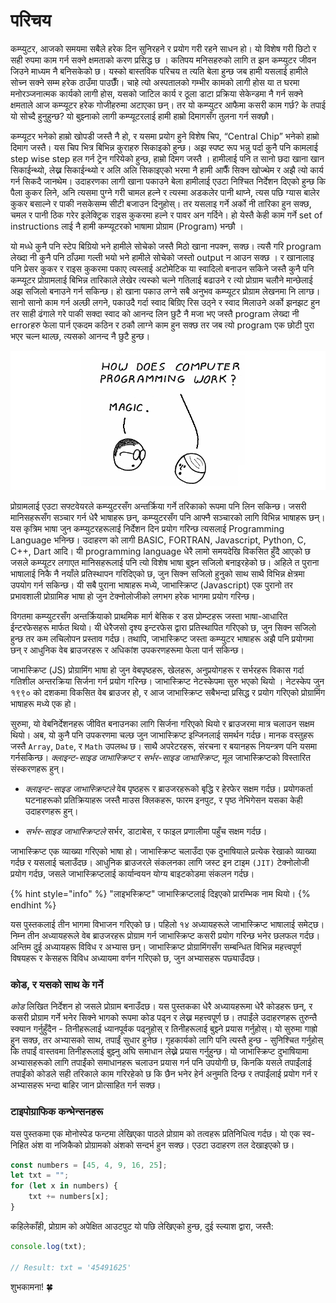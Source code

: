 # परिचय

कम्प्युटर, आजको समयमा सबैले हरेक दिन सुनिरहने र प्रयोग गरी रहने साधन हो। यो विशेष गरी छिटो र सही रुपमा काम गर्न सक्ने क्षमताको करण प्रसिद्ध छ । कतिपय मनिसहरुको लागि त झन कम्प्युटर जीवन जिउने माध्यम नै बनिसकेको छ। यस्को बास्तविक परिचय त त्यति बेला हुन्छ जब हामी यसलाई हामीले सोच्न सक्ने सम्म हरेक ठाउँमा पाउछाैँ। चाहे त्यो अस्पतालको गम्भीर कामको लागी होस या त घरमा मनोरञ्जनात्मक कार्यको लागी होस, यसको जाटिल कार्य र ठूला डाटा प्रक्रिया सेकेन्डमा नै गर्न सक्ने क्षमताले आज कम्प्यूटर हरेक गोजीहरुमा अटाएका छन्। तर यो कम्प्युटर आफैमा कसरी काम गर्छ? के तपाई यो सोच्दै हुनुहुन्छ? यो बुझ्नाको लागी कम्प्यूटरलाई हामी हाम्रो दिमागसँग तुलना गर्न सक्छौ।

कम्प्यूटर भनेको हाम्रो खोपडी जस्तै नै हो, र यसमा प्रयोग हुने विशेष चिप, “Central Chip” भनेको हाम्रो दिमाग जस्तै। यस चिप भित्र बिभिन्न कुराहरु सिकाइको हुन्छ। अझ स्पष्ट रूप भन्नु पर्दा कुनै पनि कामलाई step wise step हल गर्न ट्रेन गरियेको हुन्छ, हाम्रो दिमग जस्तै । हामीलाई पनि त सानो छदा खाना खान सिकाईन्थ्यो, लेख्न सिकाईन्थ्यो र अलि अलि सिकाइएको भरमा नै हामी आफैँ सिक्न खोज्थेम र अझै त्यो कार्य गर्न सिकदै जानथेम। उदाहरणका लागी खाना पकाउने बेला हामीलाई एउटा निश्चित निर्देशन दिएको हुन्छ कि पैला कुकर लिने, अनि त्यसमा पुग्ने गरी चामल हल्ने र त्यस्मा अडकलेर पानी थाप्ने, त्यस पछि ग्यास बालेर कुकर बसाल्ने र पाकी नसकेसम्म सीटी बजाउन दिनुहोस्। तर यसलाइ गर्ने अर्को नी तारिका हुन सक्छ, चमल र पानी ठिक गरेर इलेक्ट्रिक राइस कुकरमा हल्ने र पावर अन गर्दिने। हो येस्तै केही काम गर्ने set of instructions लाई नै हामी कम्प्यूटरको भाषामा प्रोग्राम (Program) भन्छौ ।

यो मध्धे कुनै पनि स्टेप बिग्रियो भने हामीले सोचेको जस्तै मिठो खाना नपक्न, सक्छ। त्यसै गरि program लेख्दा नी कुनै पनि ठाँउमा गल्ती भयो भने हामीले सोचेको जस्तो output न आउन सक्छ । र खानालाइ पनि प्रेसर कुकर र राइस कुकरमा पकाए त्यस्लाई अटोमेटिक या स्वादिलो बनाउन सकिने जस्तै कुनै पनि कम्प्यूटर प्रोग्रामलाई बिभिन्न तारिकाले लेखेर त्यस्को चल्ने गतिलाई बढाउने र त्यो प्रोग्राम चलौने मान्छेलाई अझ सजिलो बनाउने गर्न सकिन्छ। हो खाना पकाउ लग्ने सबै अनुभव कम्प्यूटर प्रोग्राम लेखनमा नि लाग्छ। सानो सानो काम गर्न अल्छी  लगने, पकाउदै गर्दा स्वाद बिग्रिए रिस उठ्ने र स्वाद मिलाउने अर्को झनझट हुन तर साही ढंगाले गरे पाकी सक्दा स्वाद  को आनन्द लिन छुटै नै मजा भए जस्तै program लेख्दा नी errorहरु फेला पार्न एकदम कठिन र ठकौ लाग्ने काम हुन सक्छ तर जब त्यो program एक छोटी पुरा भएर चल्न थाल्छ, त्यसको आनन्द नै छुटै हुन्छ।

![Intro Page](../.gitbook/assets/intro.png)

प्रोग्रामलाई एउटा सफ्टवेयरले कम्प्युटरसँग अन्तर्क्रिया गर्ने तरिकाको रूपमा पनि लिन सकिन्छ। जसरी मानिसहरूसँग सञ्चार गर्न धेरै भाषाहरू छन्, कम्प्युटरसँग पनि आफ्नै सञ्चारको लागि विभिन्न भाषाहरू छन्। यस कृत्रिम भाषा जुन कम्प्युटरहरूलाई निर्देशन दिन प्रयोग गरिन्छ त्यसलाई  Programming Language भनिन्छ। उदाहरण को लागी BASIC, FORTRAN, Javascript, Python, C, C++, Dart आदि। यी programming language धेरै लामो समयदेखि विकसित हुँदै आएको छ जसले कम्प्यूटर लगाएत मानिसहरूलाई पनि त्यो विशेष भाषा बुझ्न सजिलो बनाइरहेको छ। अहिले त पुराना भाषालाई निकै नै नयाँले प्रतिस्थापन गरिदिएको छ, जुन सिक्न सजिलो हुनुको साथ साथै विभिन्न क्षेत्रमा उपयोग गर्न सकिन्छ। यी सबै पुराना भाषाहरू मध्ये, जाभास्क्रिप्ट (Javascript) एक पुरानो तर प्रभावशाली प्रोग्रामिङ भाषा हो जुन टेक्नोलोजीको लगभग हरेक भागमा प्रयोग गरिन्छ।

विगतमा कम्प्युटरसँग अन्तर्क्रियाको प्राथमिक मार्ग बेसिक र डस प्रोम्प्टहरू जस्ता भाषा-आधारित ईन्टरफेसहरू मार्फत थियो। यी धेरैजसो दृश्य इन्टरफेस द्वारा प्रतिस्थापित गरिएको छ, जुन सिक्न सजिलो हुन्छ तर कम लचिलोपन प्रस्ताव गर्दछ। तथापि, जाभास्क्रिप्ट जस्ता कम्प्युटर भाषाहरू अझै पनि प्रयोगमा छन् र आधुनिक वेब ब्राउजरहरू र अधिकांश उपकरणहरूमा फेला पार्न सकिन्छ।

जाभास्क्रिप्ट (JS) प्रोग्रामिंग भाषा हो जुन वेबपृष्ठहरू, खेलहरू, अनुप्रयोगहरू र सर्भरहरू विकास गर्दा गतिशील अन्तरक्रिया सिर्जना गर्न प्रयोग गरिन्छ। जाभास्क्रिप्ट नेटस्केपमा सुरु भएको थियो । नेटस्केप जुन १९९० को दशकमा विकसित वेब ब्राउजर हो, र आज जाभास्क्रिप्ट सबैभन्दा प्रसिद्ध र प्रयोग गरिएको प्रोग्रामिंग भाषाहरू मध्ये एक हो।

सुरुमा, यो वेबनिर्देशनहरू जीवित बनाउनका लागि सिर्जना गरिएको थियो र ब्राउजरमा मात्र चलाउन सक्षम थियो। अब, यो कुनै पनि उपकरणमा चल्छ जुन जाभास्क्रिप्ट इन्जिनलाई समर्थन गर्दछ। मानक वस्तुहरू जस्तै `Array`, `Date`, र `Math` उपलब्ध छ। साथै अपरेटरहरू, संरचना र बयानहरू नियन्त्रण पनि यसमा गर्नसकिन्छ। _क्लाइन्ट-साइड जाभास्क्रिप्ट_ र _सर्भर-साइड जाभास्क्रिप्ट_, मूल जाभास्क्रिप्टको विस्तारित संस्करणहरू हुन्।

- _क्लाइन्ट-साइड जाभास्क्रिप्टले_ वेब पृष्ठहरू र ब्राउजरहरूको बृद्धि र हेरफेर सक्षम गर्दछ। प्रयोगकर्ता घटनाहरूको प्रतिक्रियाहरू जस्तै माउस क्लिकहरू, फारम इनपुट, र पृष्ठ नेभिगेसन यसका केही उदाहरणहरू हुन्।

- _सर्भर-साइड जाभास्क्रिप्टले_ सर्भर, डाटाबेस, र फाइल प्रणालीमा पहुँच सक्षम गर्दछ।

जाभास्क्रिप्ट एक व्याख्या गरिएको भाषा हो। जाभास्क्रिप्ट चलाउँदा एक दुभाषियाले प्रत्येक रेखाको व्याख्या गर्दछ र यसलाई चलाउँदछ। आधुनिक ब्राउजरले संकलनका लागि जस्ट इन टाइम `(JIT)` टेक्नोलोजी प्रयोग गर्दछ, जसले जाभास्क्रिप्टलाई कार्यान्वयन योग्य बाइटकोडमा संकलन गर्दछ।

{% hint style="info" %}
"लाइभस्क्रिप्ट" जाभास्क्रिप्टलाई दिइएको प्रारम्भिक नाम थियो।
{% endhint %}

यस पुस्तकलाई तीन भागमा विभाजन गरिएको छ। पहिलो १४ अध्यायहरूले जाभास्क्रिप्ट भाषालाई समेट्छ। निम्न तीन अध्यायहरूले वेब ब्राउजरहरू प्रोग्राम गर्न जाभास्क्रिप्ट कसरी प्रयोग गरिन्छ भनेर छलफल गर्दछ। अन्तिम दुई अध्यायहरू विविध र अभ्यास छन्। जाभास्क्रिप्ट प्रोग्रामिंगसँग सम्बन्धित विभिन्न महत्त्वपूर्ण विषयहरू र केसहरू विविध अध्यायमा वर्णन गरिएको छ, जुन अभ्यासहरू पछ्याउँदछ।

### कोड, र यसको साथ के गर्ने

_कोड_ लिखित निर्देशन हो जसले प्रोग्राम बनाउँदछ। यस पुस्तकका धेरै अध्यायहरूमा धेरै कोडहरू छन्, र कसरी प्रोग्राम गर्ने भनेर सिक्ने भागको रूपमा कोड पढ्न र लेख्न महत्त्वपूर्ण छ। तपाईंले उदाहरणहरू तुरुन्तै स्क्यान गर्नुहुँदैन - तिनीहरूलाई ध्यानपूर्वक पढ्नुहोस् र तिनीहरूलाई बुझ्ने प्रयास गर्नुहोस्। यो सुरुमा गाह्रो हुन सक्छ, तर अभ्यासको साथ, तपाईं सुधार हुनेछ। गृहकार्यको लागि पनि त्यस्तै हुन्छ - सुनिश्चित गर्नुहोस् कि तपाईं वास्तवमा तिनीहरूलाई बुझ्नु अघि समाधान लेख्ने प्रयास गर्नुहुन्छ। यो जाभास्क्रिप्ट दुभाषियामा अभ्यासहरूको लागि तपाईंको समाधानहरू चलाउन प्रयास गर्न पनि उपयोगी छ, किनकि यसले तपाईंलाई तपाईंको कोडले सही तरिकाले काम गरिरहेको छ कि छैन भनेर हेर्न अनुमति दिन्छ र तपाईंलाई प्रयोग गर्न र अभ्यासहरू भन्दा बाहिर जान प्रोत्साहित गर्न सक्छ।

### टाइपोग्राफिक कन्भेन्सनहरू

यस पुस्तकमा एक मोनोस्पेड फन्टमा लेखिएका पाठले प्रोग्राम को तत्वहरू प्रतिनिधित्व गर्दछ। यो एक स्व-निहित अंश वा नजिकैको प्रोग्रामको अंशको सन्दर्भ हुन सक्छ।
एउटा उदाहरण तल देखाइएको छ।

```javascript
const numbers = [45, 4, 9, 16, 25];
let txt = "";
for (let x in numbers) {
    txt += numbers[x];
}
```

कहिलेकाँही, प्रोग्राम को अपेक्षित आउटपुट यो पछि लेखिएको हुन्छ, दुई स्ल्याश द्वारा, जस्तै:

```javascript
console.log(txt);

// Result: txt = '45491625'
```

शुभकामना! 🍀
